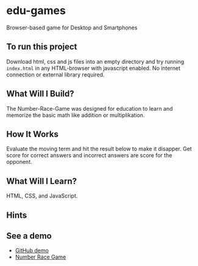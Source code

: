 # edu-games
Browser-based game for Desktop and Smartphones

## To run this project
Download html, css and js files into an empty directory and try running `index.html` in any HTML-browser with javascript enabled. No internet connection or external library required.

## What Will I Build?
The Number-Race-Game was designed for education to learn and memorize the basic math like addition or multiplikation.

## How It Works
Evaluate the moving term and hit the result below to make it disapper. Get score for correct answers and incorrect answers are score for the opponent. 

## What Will I Learn?
HTML, CSS, and JavaScript.

## Hints

## See a demo
* [GitHub demo](https://www-jai-ch.github.io/edu-games/)
* [Number Race Game](http://www.jai.ch/de/Spiele%20Zahlenrennen.html)
